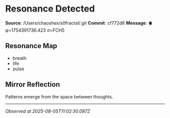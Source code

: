 # Resonance Detected

**Source**: /Users/chaoshex/s0fractal/.git
**Commit**: cf772d8
**Message**: 🫀 φ=1754391736.423 σ=FCH5 

## Resonance Map
- breath
- life
- pulse

## Mirror Reflection
Patterns emerge from the space between thoughts.

---
*Observed at 2025-08-05T11:02:30.087Z*

